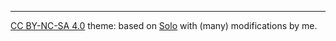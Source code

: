 
---

[CC BY-NC-SA 4.0](http://creativecommons.org/licenses/by-nc-sa/4.0/)
theme: based on [Solo](http://chibicode.github.io/solo/) with (many) modifications by me.
